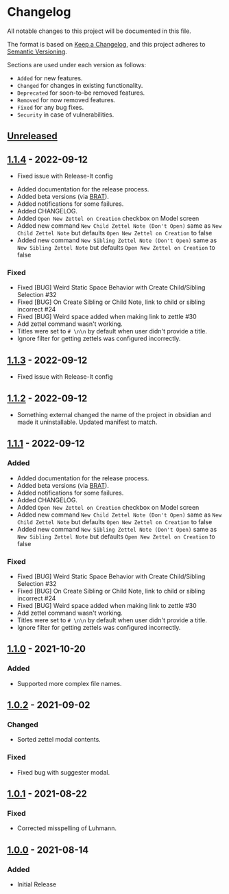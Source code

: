 # Changelog

All notable changes to this project will be documented in this file.

The format is based on [Keep a Changelog](https://keepachangelog.com/en/1.0.0/), and this project adheres to [Semantic Versioning](https://semver.org/spec/v2.0.0.html).

Sections are used under each version as follows:
- `Added` for new features.
- `Changed` for changes in existing functionality.
- `Deprecated` for soon-to-be removed features.
- `Removed` for now removed features.
- `Fixed` for any bug fixes.
- `Security` in case of vulnerabilities.

## [Unreleased]

## [1.1.4] - 2022-09-12

* Fixed issue with Release-It config
- Added documentation for the release process.
- Added beta versions (via [BRAT]).
- Added notifications for some failures.
- Added CHANGELOG.
- Added `Open New Zettel on Creation` checkbox on Model screen
- Added new command `New Child Zettel Note (Don't Open)` same as `New Child Zettel Note` but defaults `Open New Zettel on Creation` to false
- Added new command `New Sibling Zettel Note (Don't Open)` same as `New Sibling Zettel Note` but defaults `Open New Zettel on Creation` to false

### Fixed
- Fixed [BUG] Weird Static Space Behavior with Create Child/Sibling Selection #32
- Fixed [BUG] On Create Sibling or Child Note, link to child or sibling incorrect #24
- Fixed [BUG] Weird space added when making link to zettle
#30
- Add zettel command wasn't working.
- Titles were set to `# \n\n` by default when user didn't provide a title.
- Ignore filter for getting zettels was configured incorrectly.
## [1.1.3] - 2022-09-12
* Fixed issue with Release-It config
## [1.1.2] - 2022-09-12
* Something external changed the name of the project in obsidian and made it uninstallable. Updated manifest to match.

## [1.1.1] - 2022-09-12

### Added

- Added documentation for the release process.
- Added beta versions (via [BRAT]).
- Added notifications for some failures.
- Added CHANGELOG.
- Added `Open New Zettel on Creation` checkbox on Model screen
- Added new command `New Child Zettel Note (Don't Open)` same as `New Child Zettel Note` but defaults `Open New Zettel on Creation` to false
- Added new command `New Sibling Zettel Note (Don't Open)` same as `New Sibling Zettel Note` but defaults `Open New Zettel on Creation` to false

### Fixed
- Fixed [BUG] Weird Static Space Behavior with Create Child/Sibling Selection #32
- Fixed [BUG] On Create Sibling or Child Note, link to child or sibling incorrect #24
- Fixed [BUG] Weird space added when making link to zettle
#30
- Add zettel command wasn't working.
- Titles were set to `# \n\n` by default when user didn't provide a title.
- Ignore filter for getting zettels was configured incorrectly.

## [1.1.0] - 2021-10-20

### Added

- Supported more complex file names.

## [1.0.2] - 2021-09-02

### Changed

- Sorted zettel modal contents.

### Fixed

- Fixed bug with suggester modal.

## [1.0.1] - 2021-08-22

### Fixed

- Corrected misspelling of Luhmann.

## [1.0.0] - 2021-08-14

### Added

- Initial Release





<!-- Links -->
[BRAT]: https://github.com/TfTHacker/obsidian42-brat

[unreleased]: https://github.com/Dyldog/luhman-obsidian-plugin/compare/1.1.4...HEAD
[1.1.0]: https://github.com/Dyldog/luhman-obsidian-plugin/compare/1.0.2...1.1.0
[1.0.2]: https://github.com/Dyldog/luhman-obsidian-plugin/compare/1.0.1...1.0.2
[1.0.1]: https://github.com/Dyldog/luhman-obsidian-plugin/compare/1.0.0...1.0.1
[1.0.0]: https://github.com/Dyldog/luhman-obsidian-plugin/releases/tag/1.0.0

[1.1.4]: https://github.com/Dyldog/luhman-obsidian-plugin/compare/v1.1.3...1.1.4
[1.1.3]: https://github.com/Dyldog/luhman-obsidian-plugin/compare/v1.1.2...v1.1.3
[1.1.2]: https://github.com/Dyldog/luhman-obsidian-plugin/compare/v1.1.1...v1.1.2
[1.1.1]: https://github.com/Dyldog/luhman-obsidian-plugin/releases/tag/v1.1.1
